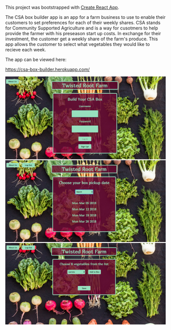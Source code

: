 This project was bootstrapped with [Create React App](https://github.com/facebookincubator/create-react-app).

The CSA box builder app is an app for a farm business to use to enable their customers to set preferences for each of their weekly shares.  CSA stands for Community Supported Agriculture and is a way for cusotmers to help provide the farmer with his preseason start up costs.  In exchange for their investment, the customer get a weekly share of the farm's produce.  This app allows the customer to select what vegetables they would like to recieve each week.

The app can be viewed here:

https://csa-box-builder.herokuapp.com/

![Login Page](./screen-shots/login.png)
![Dashboard](./screen-shots/dashboard.png)
![box-page](./screen-shots/box-page.png)
